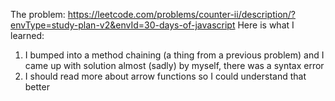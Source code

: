 The problem:
https://leetcode.com/problems/counter-ii/description/?envType=study-plan-v2&envId=30-days-of-javascript
Here is what I learned:
1) I bumped into a method chaining (a thing from a previous problem) and I came up with solution almost (sadly) by myself, there was a syntax error
2) I should read more about arrow functions so I could understand that better

